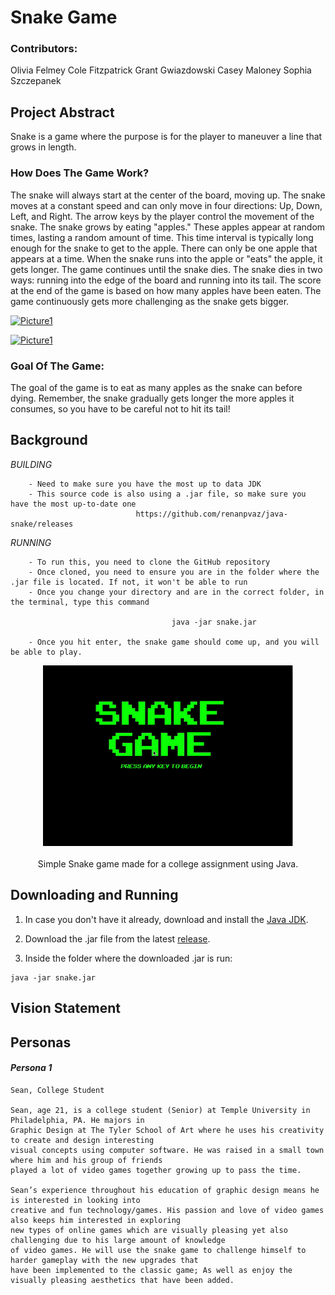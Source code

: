 # Snake Game
### Contributors:
Olivia Felmey
Cole Fitzpatrick
Grant Gwiazdowski
Casey Maloney
Sophia Szczepanek

## Project Abstract

Snake is a game where the purpose is for the player to maneuver a line that grows in length.

### How Does The Game Work? 

The snake will always start at the center of the board, moving up. The snake moves at a constant speed and can only move in four directions: Up, Down, Left, and Right. The arrow keys by the player control the movement of the snake. The snake grows by eating "apples." These apples appear at random times, lasting a random amount of time. This time interval is typically long enough for the snake to get to the apple. There can only be one apple that appears at a time. When the snake runs into the apple or "eats" the apple, it gets longer. The game continues until the snake dies. The snake dies in two ways: running into the edge of the board and running into its tail. The score at the end of the game is based on how many apples have been eaten. The game continuously gets more challenging as the snake gets bigger.

[![Picture1](https://user-images.githubusercontent.com/77736692/135774237-a5ac5a09-7836-4851-b801-d22fedbdaf86.png)](https://user-images.githubusercontent.com/77736692/135774237-a5ac5a09-7836-4851-b801-d22fedbdaf86.png)

[![Picture1](https://user-images.githubusercontent.com/77736692/135774241-689632d8-8427-4d84-a0f9-f2489b1bed58.gif)](https://user-images.githubusercontent.com/77736692/135774241-689632d8-8427-4d84-a0f9-f2489b1bed58.gif)

 ### Goal Of The Game: 
The goal of the game is to eat as many apples as the snake can before dying. Remember, the snake gradually gets longer the more apples it consumes, so you have to be careful not to hit its tail!

## Background

_BUILDING_

```
    - Need to make sure you have the most up to data JDK
    - This source code is also using a .jar file, so make sure you have the most up-to-date one 
                            https://github.com/renanpvaz/java-snake/releases

```

_RUNNING_

```
    - To run this, you need to clone the GitHub repository
    - Once cloned, you need to ensure you are in the folder where the .jar file is located. If not, it won't be able to run 
    - Once you change your directory and are in the correct folder, in the terminal, type this command 
                                    
                                    java -jar snake.jar 
                                    
    - Once you hit enter, the snake game should come up, and you will be able to play. 

```
<div align="center">
  <img width="400" alt="Game Preview" src="preview.gif?raw=true">
</div>

<br>

<div align="center">
  Simple Snake game made for a college assignment using Java.
</div>

## Downloading and Running

1. In case you don't have it already, download and install the [Java JDK](http://www.oracle.com/technetwork/java/javase/downloads/index.html).

2. Download the .jar file from the latest [release](https://github.com/renanpvaz/java-snake/releases).

3. Inside the folder where the downloaded .jar is run:

```
java -jar snake.jar
```

## Vision Statement

## Personas

#### _Persona 1_ 

```
Sean, College Student

Sean, age 21, is a college student (Senior) at Temple University in Philadelphia, PA. He majors in 
Graphic Design at The Tyler School of Art where he uses his creativity to create and design interesting 
visual concepts using computer software. He was raised in a small town where him and his group of friends 
played a lot of video games together growing up to pass the time.

Sean’s experience throughout his education of graphic design means he is interested in looking into 
creative and fun technology/games. His passion and love of video games also keeps him interested in exploring 
new types of online games which are visually pleasing yet also challenging due to his large amount of knowledge 
of video games. He will use the snake game to challenge himself to harder gameplay with the new upgrades that
have been implemented to the classic game; As well as enjoy the visually pleasing aesthetics that have been added.

```

